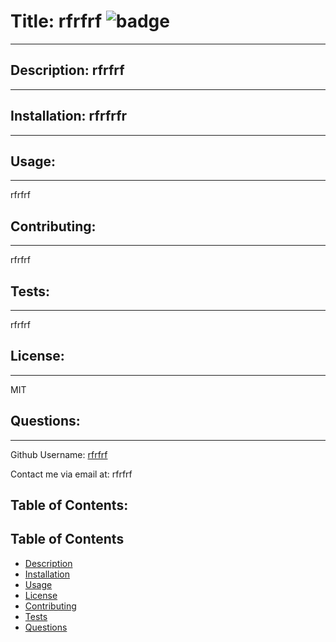 
# Title: rfrfrf                                   ![badge](https://img.shields.io/badge/license-MIT-blue.svg)
-------

## Description: rfrfrf
------------



## Installation: rfrfrfr
-------------



## Usage:
------

rfrfrf

## Contributing:
-------------

rfrfrf

## Tests:
------

rfrfrf

## License:
--------

MIT

## Questions:
----------
Github Username: [rfrfrf](https://github.com/rfrfrf) 

Contact me via email at: rfrfrf
 

Table of Contents:
------------------
## Table of Contents 
- [Description](#description)
- [Installation](#installation)
- [Usage](#usage)
- [License](#license)
- [Contributing](#contributing)
- [Tests](#tests)
- [Questions](#questions)





          
          